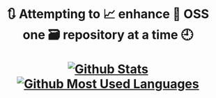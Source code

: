 <h1 align="center">
  🔃 Attempting to 📈 enhance 💾 OSS one 🗃️ repository at a time 🕘
  <br />
  <br />
<a target="_blank" href="https://github.com/DirtyCajunRice">
  <img align="center" alt="Github Stats" src="https://github-readme-stats.vercel.app/api?username=DirtyCajunRice&count_private=true&show_icons=true&theme=dracula" />
</a>
<br />
<a target="_blank" href="https://github.com/DirtyCajunRice">
  <img align="center" alt="Github Most Used Languages" src="https://github-readme-stats.vercel.app/api/top-langs/?username=dirtycajunrice&layout=compact&hide=smarty,dockerfile&theme=dracula" />
</a>
</h1>